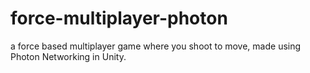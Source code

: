 # force-multiplayer-photon
a force based multiplayer game where you shoot to move, made using Photon Networking in Unity.

